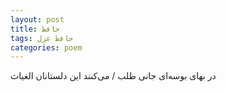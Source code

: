 ```yaml
---
layout: post
title: حافظ
tags: حافظ غزل
categories: poem
---
```


در بهای بوسه‌ای جانی طلب / می‌کنند این دلستانان الغیاث